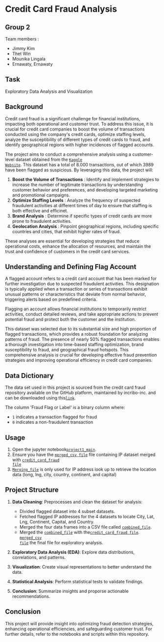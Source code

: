 # Credit Card Fraud Analysis

## Group 2
Team members : 
- Jimmy Kim
- Thet Win
- Mounika Lingala
- Ernawaty, Ernawaty


## Task
Exploratory Data Analysis and Visualization

## Background

Credit card  fraud is a significant challenge for financial institutions, impacting both operational and customer trust. To address this issue, it is crucial for credit card companies to boost the volume of transactions conducted using the company's credit cards, optimize staffing levels, analyze the susceptibility of different types of credit cards to fraud, and identify geographical regions with higher incidences of flagged accounts.

The project aims to conduct a comprehensive analysis using a customer-level dataset obtained from the <code style ="color:blue">[Kaggle Website](https://www.kaggle.com/code/teamincribo/credit-card-fraud-dataset/input)</code>. This dataset has a total of 8.000 transactions, out of which 3989 have been flagged as suspicious. By leveraging this data, the project will:
1. **Boost the Volume of Transactions** : Identify and implement strategies to increase the number of legitimate transactions by understanding customer behavior and preferences, and developing targeted marketing and promotional campaigns.
2. **Optimize Staffing Levels** : Analyze the frequency of suspected fraudulent activities at different times of day to ensure that staffing is both effective and efficinet.
3. **Brand Analysis** : Determine if specific types of credit cards are more prone to fraudulent activities.
4. **Geolocation Analysis** : Pinpoint geographical regions, including specific countries and cities, that exhibit higher rates of fraud. 

These analyses are essential for developing strategies that reduce operational costs, enhance the allocation of resources, and maintain the trust and confidence of customers in the credit card services. 

## Understanding and Defining Flag Account

A flagged account refers to a credit card account that has been marked for further investigation due to suspected fraudulent activities. This designation is typically applied when a transaction or series of transactions exhibit unusual patterns or characteristics that deviate from normal behavior, triggering alerts based on predefined criteria. 

Flagging an account allows financial institutions to temporarily restrict activities, conduct detailed reviews, and take appropriate actions to prevent potential fraud and protect both the customer and the institution.

This dataset was selected due to its substantial size and high proportion of flagged transactions, which provides a robust foundation for analyzing patterns of fraud. 
The presence of nearly 50% flagged transactions enables a thorough investigation into time-based staffing optimization, brand susceptibility to fraud, and geographical fraud hotspots. This comprehensive analysis is crucial for developing effective fraud prevention strategies and improving operational efficiency in credit card companies.

## Data Dictionary
The data set used in this project is sourced from the credit card fraud repository available on the GitHub platform, maintained by incribo-inc. and can be downloaded using this<code style ="color:blue">[link](https://github.com/incribo-inc/credit_card_fraud/blob/main/credit_card_fraud.csv)</code>.

The column 'Fraud Flag or Label' is a binary column where:
- `1` indicates a transaction flagged for fraud
- `0`  indicates a non-fraudulent transaction

## Usage
1. Open the jupyter notebook<code style ="color:blue">[project1_main](https://github.com/Ernawaty2024/project_1_CC_Fraud_analysis/blob/main/project1_main.ipynb)</code>.
2. Ensure you have the <code style ="color:blue">[merged_csv file](resource/merged_file.csv)</code> file containing IP dataset merged with  <code style ="color:blue">[credit_card_fraud file](resource/credit_card_fraud.csv)</code>
3. <code style ="color:blue">[Merging_file](merging_csv.ipynb)</code> is only used for IP address look up to retrieve the location data (long, lng, city, country, continent, and capital)

## Project Structure
1. **Data Cleaning**: Preprocesses and clean the dataset for analysis:
   - Divided flagged dataset into 4 subset datasets. 
   - Fetched flagged IP addresses for the 4 datasets to locate City, Lat, Lng, Continent, Capital, and Country.
   - Merged the four data frames into a CSV file called  <code style ="color:blue">[combined_file](resource/combined_file.csv)</code>.
   - Merged the <code style ="color:blue">[combined_file](resource/combined_file.csv)</code> with the<code style ="color:blue">[credit_card_fraud file](resource/credit_card_fraud.csv)</code>. <code style ="color:blue">[merged_csv file](resource/merged_file.csv)</code> the final file for exploratory analysis.

2. **Exploratory Data Analysis (EDA)**: Explore data distributions, correlations, and patterns.
3. **Visualization**: Create visual representations to better understand the data.
4. **Statistical Analysis**: Perform statistical tests to validate findings.
5. **Conclusion**: Summarize insights and proporse actionable recommendations.

## Conclusion
This project will provide insight into optimizing fraud detection strategies, enhancing operational efficiencies, and safeguarding customer trust. For further details, refer to the notebooks and scripts within this repository.
